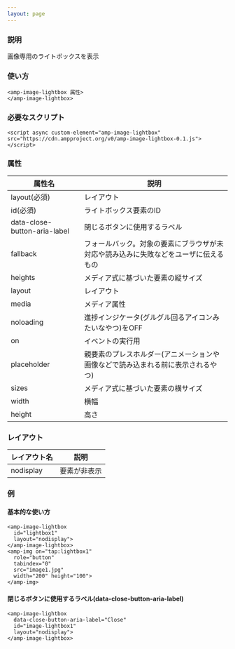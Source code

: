 ```yaml
---
layout: page
---
```


### 説明

画像専用のライトボックスを表示

### 使い方

    <amp-image-lightbox 属性>
    </amp-image-lightbox>

### 必要なスクリプト

    <script async custom-element="amp-image-lightbox" src="https://cdn.ampproject.org/v0/amp-image-lightbox-0.1.js"></script>

### 属性

| 属性名                       | 説明                                                   |
|------------------------------|--------------------------------------------------------|
| layout(必須)                 | レイアウト                                                  |
| id(必須)                     | ライトボックス要素のID                                         |
| data-close-button-aria-label | 閉じるボタンに使用するラベル                                      |
| fallback                     | フォールバック。対象の要素にブラウザが未対応や読み込みに失敗などをユーザに伝えるもの |
| heights                      | メディア式に基づいた要素の縦サイズ                                 |
| layout                       | レイアウト                                                  |
| media                        | メディア属性                                               |
| noloading                    | 進捗インジケータ(グルグル回るアイコンみたいなやつ)をOFF                      |
| on                           | イベントの実行用                                            |
| placeholder                  | 親要素のプレスホルダー(アニメーションや画像などで読み込まれる前に表示されるやつ)    |
| sizes                        | メディア式に基づいた要素の横サイズ                                 |
| width                        | 横幅                                                   |
| height                       | 高さ                                                    |

### レイアウト

| レイアウト名   | 説明        |
|-----------|-----------|
| nodisplay | 要素が非表示 |

### 例

#### 基本的な使い方

    <amp-image-lightbox
      id="lightbox1"
      layout="nodisplay">
    </amp-image-lightbox>
    <amp-img on="tap:lightbox1"
      role="button"
      tabindex="0"
      src="image1.jpg"
      width="200" height="100">
    </amp-img>

#### 閉じるボタンに使用するラベル(data-close-button-aria-label)

    <amp-image-lightbox
      data-close-button-aria-label="Close"
      id="image-lightbox1"
      layout="nodisplay">
    </amp-image-lightbox>
